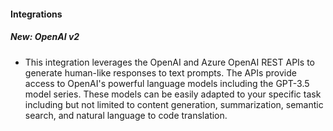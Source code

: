 
#### Integrations

##### New: OpenAI v2

- This integration leverages the OpenAI and Azure OpenAI REST APIs to generate human-like responses to text prompts. The APIs provide access to OpenAI's powerful language models including the GPT-3.5 model series. These models can be easily adapted to your specific task including but not limited to content generation, summarization, semantic search, and natural language to code translation.
